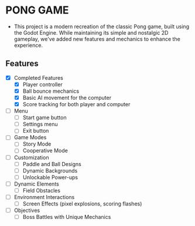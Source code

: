 # PONG GAME
 - This project is a modern recreation of the classic Pong game, built using the Godot Engine. While maintaining its simple and nostalgic 2D gameplay, we've added new features and mechanics to enhance the experience.

## Features

- [X] Completed Features
  - [X] Player controller
  - [X] Ball bounce mechanics
  - [X] Basic AI movement for the computer
  - [X] Score tracking for both player and computer

- [ ] Menu
  - [ ] Start game button
  - [ ] Settings menu
  - [ ] Exit button
- [ ] Game Modes
  - [ ] Story Mode
  - [ ] Cooperative Mode
- [ ] Customization
  - [ ] Paddle and Ball Designs
  - [ ] Dynamic Backgrounds
  - [ ] Unlockable Power-ups
- [ ] Dynamic Elements
  - [ ] Field Obstacles
- [ ] Environment Interactions
  - [ ] Screen Effects (pixel explosions, scoring flashes)
- [ ] Objectives
  - [ ] Boss Battles with Unique Mechanics